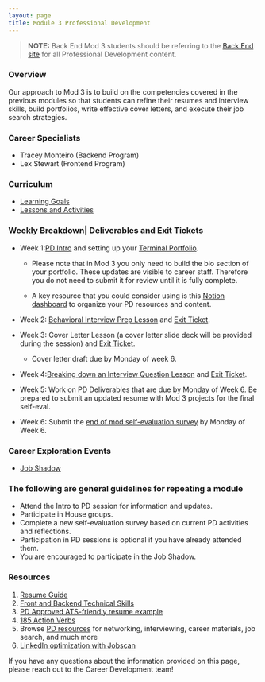```yaml
---
layout: page
title: Module 3 Professional Development
---
```

> **NOTE:** Back End Mod 3 students should be referring to the [Back End site]((https://backend.turing.edu/module3/)/) for all
Professional Development content.

### Overview
Our approach to Mod 3 is to build on the competencies covered in the previous modules so that students can refine their resumes and interview skills, build portfolios, write effective cover letters, and execute their job search strategies.

### Career Specialists
* Tracey Monteiro (Backend Program)
* Lex Stewart (Frontend Program)

### Curriculum
* [Learning Goals](/module_three/mod3_learning_goals)
* [Lessons and Activities](/module_three/mod3_curriculum)
  

### Weekly Breakdown| Deliverables and Exit Tickets
* Week 1:[PD Intro](https://docs.google.com/presentation/d/1cJfjGRvJnh_buk1rqn88swdLUEglMp03RGPuLPizww/edit#slide=id.g222d3cd8936_0_161) and setting up your [Terminal Portfolio](https://careerdev.turing.edu/module_three/module_three_terminal_portfolios/Terminal%20Portfolios).
  * Please note that in Mod 3 you only need to build the bio section of your portfolio. These updates are visible to career staff. Therefore you do not need to submit it for review until it is fully complete.
  
  * A key resource that you could consider using is this [Notion dashboard](https://perpetual-seeker-acf.notion.site/M3-PD-Dashboard-6e1be2ecf5c648e5ba11372795e3e405) to organize your PD resources and content.
  
* Week 2: [Behavioral Interview Prep Lesson](https://careerdev.turing.edu/module_three/mod3_week5) and [Exit Ticket](https://docs.google.com/forms/d/e/1FAIpQLSfGkAVbuZOixgNOipJCBl-sNFF_yDafMJW8733h_xDfI7EVbw/viewform).
  
* Week 3: Cover Letter Lesson (a cover letter slide deck will be provided during the session) and [Exit Ticket](https://docs.google.com/forms/d/e/1FAIpQLSfPkAkTdqtehtWydhdTP8RwEm7t-huLwQs8U201r92rDuRsfw/viewform).
  * Cover letter draft due by Monday of week 6. 
    
* Week 4:[Breaking down an Interview Question Lesson](https://frontend.turing.edu/lessons/module-3/interpreting-interviews.html)
and [Exit Ticket](https://docs.google.com/forms/d/e/1FAIpQLSe76hN7AWta1X4Xch-xdhUbdhm3l-peKQTwqgp4L5EJy5E8og/viewform).

* Week 5: Work on PD Deliverables that are due by Monday of Week 6. Be prepared to submit an updated resume with Mod 3 projects for the final self-eval.    

* Week 6: Submit the [end of mod self-evaluation survey](https://airtable.com/shrBZWvdZfHSeey57) by Monday of Week 6.

### Career Exploration Events
* [Job Shadow](https://careerdev.turing.edu/module_three/job_shadow_overview)

### The following are general guidelines for repeating a module
 * Attend the Intro to PD session for information and updates.
 * Participate in House groups.
 * Complete a new self-evaluation survey based on current PD activities and reflections.
 * Participation in PD sessions is optional if you have already attended them.
 * You are encouraged to participate in the Job Shadow.

### Resources 
1. [Resume Guide](https://docs.google.com/document/d/1ll53JV8Jt5eveSjdvklUUNQfuYCzHV15TcoOzzk1iDY/edit)
2. [Front and Backend Technical Skills](https://docs.google.com/document/d/1Q-ZSAlXadWmYK48UyO7W3O9zHFQxhnLAWh7wKVdV48o/edit#heading=h.qtpn4l7md817)   
3. [PD Approved ATS-friendly resume example](https://docs.google.com/document/d/1ylVW3d_uHjAwSGkK4WJlbJuU_22BPSK75dn2rRDnm-g/edit) 
4. [185 Action Verbs ](https://www.themuse.com/advice/185-powerful-verbs-that-will-make-your-resume-awesome) 
5. Browse [PD resources](https://careerdev.turing.edu/resources/) for networking, interviewing, career materials, job search, and much more
6. [LinkedIn optimization with Jobscan](https://www.jobscan.co/video-linkedin-optimization)

If you have any questions about the information provided on this page,  please reach out to the Career Development team!

